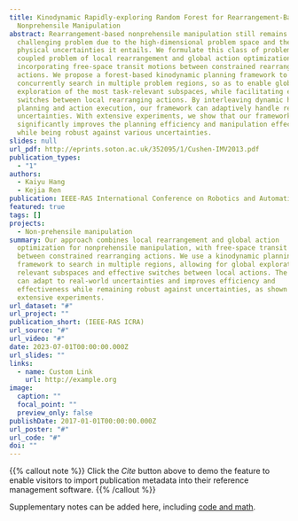 ```yaml
---
title: Kinodynamic Rapidly-exploring Random Forest for Rearrangement-Based
  Nonprehensile Manipulation
abstract: Rearrangement-based nonprehensile manipulation still remains as a
  challenging problem due to the high-dimensional problem space and the complex
  physical uncertainties it entails. We formulate this class of problems as a
  coupled problem of local rearrangement and global action optimization by
  incorporating free-space transit motions between constrained rearranging
  actions. We propose a forest-based kinodynamic planning framework to
  concurrently search in multiple problem regions, so as to enable global
  exploration of the most task-relevant subspaces, while facilitating effective
  switches between local rearranging actions. By interleaving dynamic horizon
  planning and action execution, our framework can adaptively handle real-world
  uncertainties. With extensive experiments, we show that our framework
  significantly improves the planning efficiency and manipulation effectiveness
  while being robust against various uncertainties.
slides: null
url_pdf: http://eprints.soton.ac.uk/352095/1/Cushen-IMV2013.pdf
publication_types:
  - "1"
authors:
  - Kaiyu Hang
  - Kejia Ren
publication: IEEE-RAS International Conference on Robotics and Automation
featured: true
tags: []
projects:
  - Non-prehensile manipulation
summary: Our approach combines local rearrangement and global action
  optimization for nonprehensile manipulation, with free-space transit motions
  between constrained rearranging actions. We use a kinodynamic planning
  framework to search in multiple regions, allowing for global exploration of
  relevant subspaces and effective switches between local actions. The framework
  can adapt to real-world uncertainties and improves efficiency and
  effectiveness while remaining robust against uncertainties, as shown by
  extensive experiments.
url_dataset: "#"
url_project: ""
publication_short: (IEEE-RAS ICRA)
url_source: "#"
url_video: "#"
date: 2023-07-01T00:00:00.000Z
url_slides: ""
links:
  - name: Custom Link
    url: http://example.org
image:
  caption: ""
  focal_point: ""
  preview_only: false
publishDate: 2017-01-01T00:00:00.000Z
url_poster: "#"
url_code: "#"
doi: ""
---
```


{{% callout note %}}
Click the _Cite_ button above to demo the feature to enable visitors to import publication metadata into their reference management software.
{{% /callout %}}

Supplementary notes can be added here, including [code and math](https://wowchemy.com/docs/content/writing-markdown-latex/).
